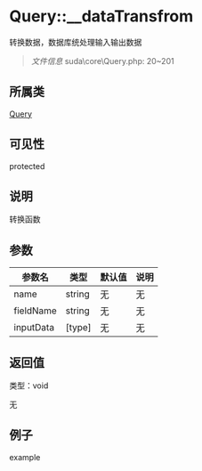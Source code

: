# Query::__dataTransfrom

转换数据，数据库统处理输入输出数据

> *文件信息* suda\core\Query.php: 20~201

## 所属类 

[Query](../Query.md)

## 可见性

 protected 

## 说明

转换函数



## 参数


| 参数名 | 类型 | 默认值 | 说明 |
|--------|-----|-------|-------|
| name |  string | 无 | 无 |
| fieldName |  string | 无 | 无 |
| inputData |  [type] | 无 | 无 |



## 返回值

类型：void

无



## 例子

example